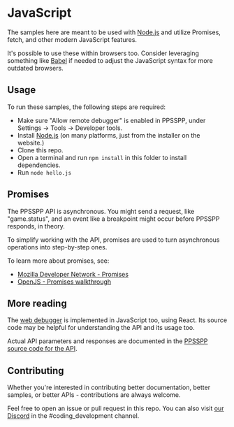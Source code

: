 JavaScript
==========

The samples here are meant to be used with [Node.js]() and utilize Promises, fetch, and other modern JavaScript features.

It's possible to use these within browsers too.  Consider leveraging something like [Babel]() if needed to adjust the JavaScript syntax for more outdated browsers.


Usage
-----

To run these samples, the following steps are required:

 - Make sure "Allow remote debugger" is enabled in PPSSPP, under Settings -> Tools -> Developer tools.
 - Install [Node.js]() (on many platforms, just from the installer on the website.)
 - Clone this repo.
 - Open a terminal and run `npm install` in this folder to install dependencies.
 - Run `node hello.js`


Promises
--------

The PPSSPP API is asynchronous.  You might send a request, like "game.status", and an event like a
breakpoint might occur before PPSSPP responds, in theory.

To simplify working with the API, promises are used to turn asynchronous operations into
step-by-step ones.

To learn more about promises, see:

 * [Mozilla Developer Network - Promises](https://developer.mozilla.org/en-US/docs/Web/JavaScript/Reference/Global_Objects/Promise)
 * [OpenJS - Promises walkthrough](https://nodejs.dev/learn/understanding-javascript-promises)


More reading
------------

The [web debugger]() is implemented in JavaScript too, using React.  Its source code may be helpful
for understanding the API and its usage too.

Actual API parameters and responses are documented in the [PPSSPP source code for the API]().


Contributing
------------

Whether you're interested in contributing better documentation, better samples, or better APIs -
contributions are always welcome.

Feel free to open an issue or pull request in this repo.  You can also visit [our Discord]() in
the #coding_development channel.


[Node.js]: https://nodejs.org/
[Babel]: https://babeljs.io/
[web debugger]: https://github.com/unknownbrackets/ppsspp-debugger
[PPSSPP source code for the API]: https://github.com/hrydgard/ppsspp/tree/master/Core/Debugger/WebSocket
[our Discord]: https://discord.gg/5NJB6dD

